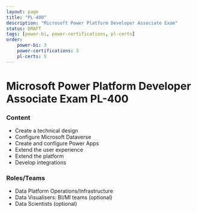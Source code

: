 ```yaml
---
layout: page
title: "PL-400"
description: "Microsoft Power Platform Developer Associate Exam"
status: DRAFT
tags: [power-bi, power-certifications, pl-certs]
order: 
    power-bi: 3
    power-certifications: 3
    pl-certs: 5
---
```

# Microsoft Power Platform Developer Associate Exam PL-400  
  
### Content  
  
- Create a technical design
- Configure Microsoft Dataverse
- Create and configure Power Apps
- Extend the user experience
- Extend the platform
- Develop integrations 
  
### Roles/Teams  
  
- Data Platform Operations/Infrastructure  
- Data Visualisers: BI/MI teams (optional)
- Data Scientists (optional)